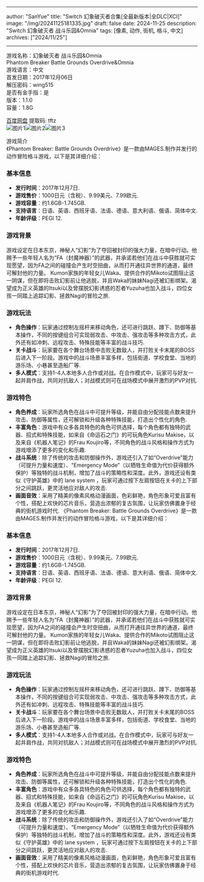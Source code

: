 
---
author: "SanYue"
title: "Switch 幻象破灭者合集[全最新版本|全DLC|XCI]"
image: "/img/20241125181335.jpg"
draft: false
date: 2024-11-25
description: "Switch 幻象破灭者 战斗乐园&Omnia"
tags: [像素, 动作, 街机, 格斗, 中文]
archives: ["2024/11/25"]

---

游戏名称：幻象破灭者 战斗乐园&Omnia   
Phantom Breaker Battle Grounds Overdrive&Omnia    
游戏语言：中文  
首发日期：2017年12月06日  
解压密码：wing515  
是否有金手指：是  
版本：1.1.0   
容量：1.8G

[百度网盘](https://pan.baidu.com/s/1KaVff9ugqsdaXvhozOuVyw) 提取码: tftz  
![图片1](/img/84c68e.jpg)![图片2](/img/465f4e.jpg)![图片3](/img/4ae1d5.jpg)  

游戏简介  
《Phantom Breaker: Battle Grounds Overdrive》是一款由MAGES.制作并发行的动作冒险格斗游戏，以下是其详细介绍：

### 基本信息
- **发行时间**：2017年12月7日.
- **游戏售价**：1000日元（含税）、9.99美元、7.99欧元.
- **游戏容量**：约1.6GB-1.745GB.
- **支持语言**：日语、英语、西班牙语、法语、德语、意大利语、俄语、简体中文.
- **年龄评级**：PEGI 12.

### 游戏背景
游戏设定在日本东京，神秘人“幻影”为了夺回被封印的强大力量，在暗中行动。他赐予一些年轻人名为“FA（封魔神器）”的武器，并承诺若他们在战斗中获胜就可实现愿望，因为FA之间的碰撞会产生时空扭曲，从而打开通往异世界的通道，最终可解封他的力量。 Kumon家族的年轻女儿Waka、提供合作的Mikoto试图阻止这一阴谋，但在即将击败幻影前让他逃脱，并且Waka的妹妹Nagi还被幻影绑架。渴望成为正义英雄的Itsuki以及曾摆脱幻影诱惑的忍者Yuzuha也加入战斗，四位女孩一同踏上追踪幻影、拯救Nagi的冒险之旅.

### 游戏玩法
- **角色操作**：玩家通过控制左摇杆来移动角色，还可进行跳跃、蹲下、防御等基本操作，不同的按键组合可实现弱攻击、中攻击、强攻击等多种攻击方式，此外还有如冲刺、远程攻击、特殊技能等丰富的战斗技巧.
- **关卡战斗**：玩家要在各个舞台场景中击败无数敌人，并打败关卡末尾的BOSS后进入下一阶段。游戏中的战斗场景丰富多样，包括街道、学校食堂、当地的游乐场、小巷甚至造船厂等.
- **多人模式**：支持1-4人本地多人合作或对战。在合作模式中，玩家可与好友一起并肩作战，共同对抗敌人；对战模式则可在战场模式中展开激烈的PVP对抗.

### 游戏特色
- **角色养成**：玩家所选角色在战斗中可提升等级，并能自由分配技能点数来提升攻击、防御等属性，还可解锁和升级各种特殊技能，打造出个性化的角色.
- **丰富角色**：游戏中有众多各具特色的角色可供选择，每个角色都有独特的武器、招式和特殊技能，如来自《命运石之门》的可玩角色Kurisu Makise，以及来自《机器人笔记》的Frau Koujiro等，不同角色的战斗风格和操作方式为游戏增添了更多的变化和乐趣.
- **战斗系统**：除了传统的攻击和防御操作外，游戏还引入了如“Overdrive”能力（可提升力量和速度）、“Emergency Mode”（以牺牲生命值为代价获得额外保护）等独特的战斗机制，增加了战斗的策略性和深度。此外，游戏还设有类似《守护英雄》中的 lane system ，玩家可通过按下左肩按钮在关卡的上下部分之间跳跃，更灵活地应对敌人的攻击.
- **画面音效**：采用了精美的像素风格动漫画面，色彩鲜艳，角色形象可爱且富有个性，搭配上欢快的芯片音乐，营造出浓郁的复古氛围，让玩家仿佛置身于经典的街机游戏时代.
 《Phantom Breaker: Battle Grounds Overdrive》是一款由MAGES.制作并发行的动作冒险格斗游戏，以下是其详细介绍：

### 基本信息
- **发行时间**：2017年12月7日.
- **游戏售价**：1000日元（含税）、9.99美元、7.99欧元.
- **游戏容量**：约1.6GB-1.745GB.
- **支持语言**：日语、英语、西班牙语、法语、德语、意大利语、俄语、简体中文.
- **年龄评级**：PEGI 12.

### 游戏背景
游戏设定在日本东京，神秘人“幻影”为了夺回被封印的强大力量，在暗中行动。他赐予一些年轻人名为“FA（封魔神器）”的武器，并承诺若他们在战斗中获胜就可实现愿望，因为FA之间的碰撞会产生时空扭曲，从而打开通往异世界的通道，最终可解封他的力量。 Kumon家族的年轻女儿Waka、提供合作的Mikoto试图阻止这一阴谋，但在即将击败幻影前让他逃脱，并且Waka的妹妹Nagi还被幻影绑架。渴望成为正义英雄的Itsuki以及曾摆脱幻影诱惑的忍者Yuzuha也加入战斗，四位女孩一同踏上追踪幻影、拯救Nagi的冒险之旅.

### 游戏玩法
- **角色操作**：玩家通过控制左摇杆来移动角色，还可进行跳跃、蹲下、防御等基本操作，不同的按键组合可实现弱攻击、中攻击、强攻击等多种攻击方式，此外还有如冲刺、远程攻击、特殊技能等丰富的战斗技巧.
- **关卡战斗**：玩家要在各个舞台场景中击败无数敌人，并打败关卡末尾的BOSS后进入下一阶段。游戏中的战斗场景丰富多样，包括街道、学校食堂、当地的游乐场、小巷甚至造船厂等.
- **多人模式**：支持1-4人本地多人合作或对战。在合作模式中，玩家可与好友一起并肩作战，共同对抗敌人；对战模式则可在战场模式中展开激烈的PVP对抗.

### 游戏特色
- **角色养成**：玩家所选角色在战斗中可提升等级，并能自由分配技能点数来提升攻击、防御等属性，还可解锁和升级各种特殊技能，打造出个性化的角色.
- **丰富角色**：游戏中有众多各具特色的角色可供选择，每个角色都有独特的武器、招式和特殊技能，如来自《命运石之门》的可玩角色Kurisu Makise，以及来自《机器人笔记》的Frau Koujiro等，不同角色的战斗风格和操作方式为游戏增添了更多的变化和乐趣.
- **战斗系统**：除了传统的攻击和防御操作外，游戏还引入了如“Overdrive”能力（可提升力量和速度）、“Emergency Mode”（以牺牲生命值为代价获得额外保护）等独特的战斗机制，增加了战斗的策略性和深度。此外，游戏还设有类似《守护英雄》中的 lane system ，玩家可通过按下左肩按钮在关卡的上下部分之间跳跃，更灵活地应对敌人的攻击.
- **画面音效**：采用了精美的像素风格动漫画面，色彩鲜艳，角色形象可爱且富有个性，搭配上欢快的芯片音乐，营造出浓郁的复古氛围，让玩家仿佛置身于经典的街机游戏时代.
 
